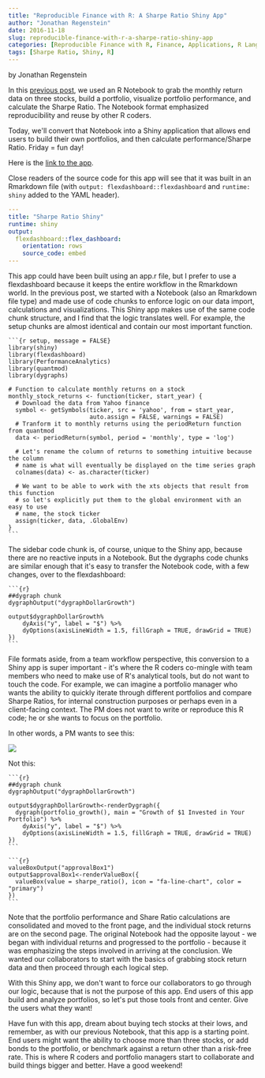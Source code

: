 ```yaml
---
title: "Reproducible Finance with R: A Sharpe Ratio Shiny App"
author: "Jonathan Regenstein"
date: 2016-11-18
slug: reproducible-finance-with-r-a-sharpe-ratio-shiny-app
categories: [Reproducible Finance with R, Finance, Applications, R Language]
tags: [Sharpe Ratio, Shiny, R]
---
```


by Jonathan Regenstein

In this [previous post](/2016/11/09/reproducible-finance-with-r-the-sharpe-ratio/), we used an R Notebook to grab the monthly return data on three stocks, build a portfolio, visualize portfolio performance, and calculate the Sharpe Ratio. The Notebook format emphasized reproducibility and reuse by other R coders.

Today, we'll convert that Notebook into a Shiny application that allows end users to build their own portfolios, and then calculate performance/Sharpe Ratio. Friday = fun day!

Here is the [link to the app](https://beta.rstudioconnect.com/content/2128/#sharpe-ratio).

Close readers of the source code for this app will see that it was built in an Rmarkdown file (with `output: flexdashboard::flexdashboard` and `runtime: shiny` added to the YAML header).

```yaml
---
title: "Sharpe Ratio Shiny"
runtime: shiny
output:
  flexdashboard::flex_dashboard:
    orientation: rows
    source_code: embed
---
```

This app could have been built using an app.r file, but I prefer to use a flexdashboard because it keeps the entire workflow in the Rmarkdown world. In the previous post, we started with a Notebook (also an Rmarkdown file type) and made use of code chunks to enforce logic on our data import, calculations and visualizations. This Shiny app makes use of the same code chunk structure, and I find that the logic translates well. For example, the setup chunks are almost identical and contain our most important function.

    ```{r setup, message = FALSE}
    library(shiny)
    library(flexdashboard)
    library(PerformanceAnalytics)
    library(quantmod)
    library(dygraphs)

    # Function to calculate monthly returns on a stock
    monthly_stock_returns <- function(ticker, start_year) {
      # Download the data from Yahoo finance
      symbol <- getSymbols(ticker, src = 'yahoo', from = start_year,
                           auto.assign = FALSE, warnings = FALSE)
      # Tranform it to monthly returns using the periodReturn function from quantmod
      data <- periodReturn(symbol, period = 'monthly', type = 'log')

      # Let's rename the column of returns to something intuitive because the column
      # name is what will eventually be displayed on the time series graph
      colnames(data) <- as.character(ticker)

      # We want to be able to work with the xts objects that result from this function
      # so let's explicitly put them to the global environment with an easy to use
      # name, the stock ticker
      assign(ticker, data, .GlobalEnv)
    }
    ```

The sidebar code chunk is, of course, unique to the Shiny app, because there are no reactive inputs in a Notebook. But the dygraphs code chunks are similar enough that it's easy to transfer the Notebook code, with a few changes, over to the flexdashboard:

    ```{r}
    ##dygraph chunk
    dygraphOutput("dygraphDollarGrowth")

    output$dygraphDollarGrowth%
        dyAxis("y", label = "$") %>%
        dyOptions(axisLineWidth = 1.5, fillGraph = TRUE, drawGrid = TRUE)
    })
    ```

File formats aside, from a team workflow perspective, this conversion to a Shiny app is super important - it's where the R coders co-mingle with team members who need to make use of R's analytical tools, but do not want to touch the code. For example, we can imagine a portfolio manager who wants the ability to quickly iterate through different portfolios and compare Sharpe Ratios, for internal construction purposes or perhaps even in a client-facing context. The PM does not want to write or reproduce this R code; he or she wants to focus on the portfolio.

In other words, a PM wants to see this:

![](https://www.rstudio.com/wp-content/uploads/2016/11/finance_shiny_app.png)

Not this:

    ```{r}
    ##dygraph chunk
    dygraphOutput("dygraphDollarGrowth")

    output$dygraphDollarGrowth<-renderDygraph({
      dygraph(portfolio_growth(), main = "Growth of $1 Invested in Your Portfolio") %>%
        dyAxis("y", label = "$") %>%
        dyOptions(axisLineWidth = 1.5, fillGraph = TRUE, drawGrid = TRUE)
    })
    ```

    ```{r}
    valueBoxOutput("approvalBox1")
    output$approvalBox1<-renderValueBox({
      valueBox(value = sharpe_ratio(), icon = "fa-line-chart", color = "primary")
    })
    ```

Note that the portfolio performance and Share Ratio calculations are consolidated and moved to the front page, and the individual stock returns are on the second page. The original Notebook had the opposite layout - we began with individual returns and progressed to the portfolio - because it was emphasizing the steps involved in arriving at the conclusion. We wanted our collaborators to start with the basics of grabbing stock return data and then proceed through each logical step.

With this Shiny app, we don't want to force our collaborators to go through our logic, because that is not the purpose of this app. End users of this app build and analyze portfolios, so let's put those tools front and center. Give the users what they want!

Have fun with this app, dream about buying tech stocks at their lows, and remember, as with our previous Notebook, that this app is a starting point. End users might want the ability to choose more than three stocks, or add bonds to the portfolio, or benchmark against a return other than a risk-free rate. This is where R coders and portfolio managers start to collaborate and build things bigger and better. Have a good weekend!
